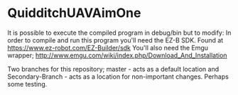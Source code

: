 # QuidditchUAVAimOne
It is possible to execute the compiled program in debug/bin but to modify:
In order to compile and run this program you'll need the EZ-B SDK. 
Found at https://www.ez-robot.com/EZ-Builder/sdk
You'll also need the Emgu wrapper; http://www.emgu.com/wiki/index.php/Download_And_Installation


Two branches for this repository;
master - acts as a default location and Secondary-Branch - acts as a location for non-important changes. Perhaps some testing. 
